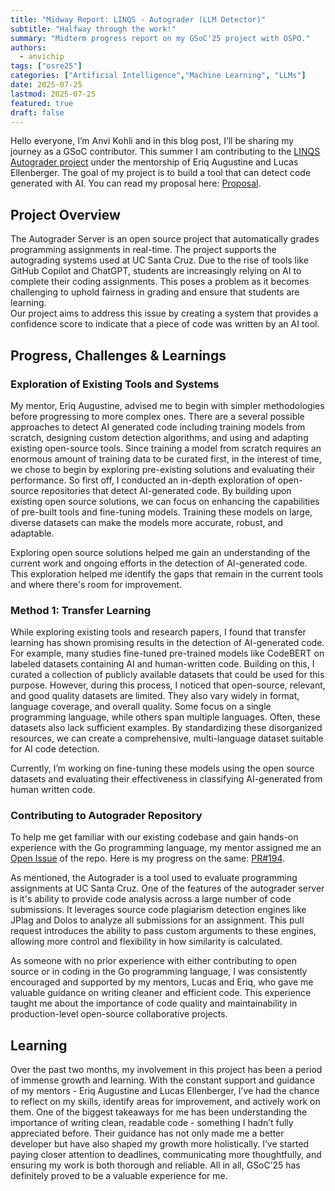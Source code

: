 ```yaml
---
title: "Midway Report: LINQS - Autograder (LLM Detector)"
subtitle: "Halfway through the work!"
summary: "Midterm progress report on my GSoC'25 project with OSPO."
authors:
  - anvichip
tags: ["osre25"]
categories: ["Artificial Intelligence","Machine Learning", "LLMs"]
date: 2025-07-25
lastmod: 2025-07-25
featured: true
draft: false
---
```


Hello everyone, I’m Anvi Kohli and in this blog post, I’ll be sharing my journey as a GSoC contributor. 
This summer I am contributing to the [LINQS Autograder project](https://ucsc-ospo.github.io/project/osre25/ucsc/autograder/) under the mentorship of Eriq Augustine and Lucas Ellenberger. 
The goal of my project is to build a tool that can detect code generated with AI. 
You can read my proposal here: [Proposal](https://summerofcode.withgoogle.com/programs/2025/projects/jxBUpvoM).

## Project Overview

The Autograder Server is an open source project that automatically grades programming assignments in real-time. 
The project supports the autograding systems used at UC Santa Cruz. 
Due to the rise of tools like GitHub Copilot and ChatGPT, students are increasingly relying on AI to complete their coding assignments. 
This poses a problem as it becomes challenging to uphold fairness in grading and ensure that students are learning.  
Our project aims to address this issue by creating a system that provides a confidence score to indicate that a piece of code was written by an AI tool.

## Progress, Challenges & Learnings

### Exploration of Existing Tools and Systems

My mentor, Eriq Augustine, advised me to begin with simpler methodologies before progressing to more complex ones. 
There are a several possible approaches to detect AI generated code including training models from scratch, designing custom detection algorithms, and using and adapting existing open-source tools. 
Since training a model from scratch requires an enormous amount of training data to be curated first, in the interest of time, we chose to begin by exploring pre-existing solutions and evaluating their performance.
So first off, I conducted an in-depth exploration of open-source repositories that detect AI-generated code. 
By building upon existing open source solutions, we can focus on enhancing the capabilities of pre-built tools and fine-tuning models.
Training these models on large, diverse datasets can make the models more accurate, robust, and adaptable.

Exploring open source solutions helped me gain an understanding of the current work and ongoing efforts in the detection of AI-generated code. 
This exploration helped me identify the gaps that remain in the current tools and where there's room for improvement.

### Method 1: Transfer Learning

While exploring existing tools and research papers, I found that transfer learning has shown promising results in the detection of AI-generated code. 
For example, many studies fine-tuned pre-trained models like CodeBERT on labeled datasets containing AI and human-written code.
Building on this, I curated a collection of publicly available datasets that could be used for this purpose.
However, during this process, I noticed that open-source, relevant, and good quality datasets are limited. 
They also vary widely in format, language coverage, and overall quality. 
Some focus on a single programming language, while others span multiple languages. 
Often, these datasets also lack sufficient examples. 
By standardizing these disorganized resources, we can create a comprehensive, multi-language dataset suitable for AI code detection. 

Currently, I’m working on fine-tuning these models using the open source datasets and evaluating their effectiveness in classifying AI-generated from human written code.

### Contributing to Autograder Repository

To help me get familiar with our existing codebase and gain hands-on experience with the Go programming language, my mentor assigned me an [Open Issue](https://github.com/edulinq/autograder-server/issues/141) of the repo. 
Here is my progress on the same: [PR#194](https://github.com/edulinq/autograder-server/pull/194).

As mentioned, the Autograder is a tool used to evaluate programming assignments at UC Santa Cruz.
One of the features of the autograder server is it's ability to provide code analysis across a large number of code submissions.
It leverages source code plagiarism detection engines like JPlag and Dolos to analyze all submissions for an assignment.
This pull request introduces the ability to pass custom arguments to these engines, allowing more control and flexibility in how similarity is calculated.

As someone with no prior experience with either contributing to open source or in coding in the Go programming language, I was consistently encouraged and supported by my mentors, Lucas and Eriq, who gave me valuable guidance on writing cleaner and efficient code. 
This experience taught me about the importance of code quality and maintainability in production-level open-source collaborative projects.

## Learning

Over the past two months, my involvement in this project has been a period of immense growth and learning. 
With the constant support and guidance of my mentors - Eriq Augustine and Lucas Ellenberger, I’ve had the chance to reflect on my skills, identify areas for improvement, and actively work on them.
One of the biggest takeaways for me has been understanding the importance of writing clean, readable code - something I hadn’t fully appreciated before. 
Their guidance has not only made me a better developer but have also shaped my growth more holistically. 
I’ve started paying closer attention to deadlines, communicating more thoughtfully, and ensuring my work is both thorough and reliable.
All in all, GSoC’25 has definitely proved to be a valuable experience for me.